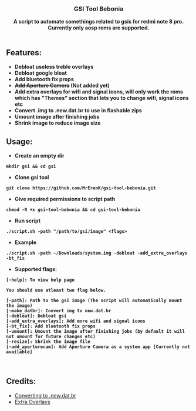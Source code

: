 <div align ="center">
<h3>GSI Tool Bebonia </h3>
<b>A script to automate somethings related to gsis for redmi note 8 pro. Currently only aosp roms are supported.
</div><br>
<h2>Features:</h2>

- Debloat useless treble overlays
- Debloat google bloat
- Add bluetooth fix props
- ~~Add Aperture Camera~~ (Not added yet)
- Add extra overlays for wifi and signal icons, will only work the roms which has "Themes" section that lets you to change wifi, signal icons etc
- Convert .img to .new.dat.br to use in flashable zips
- Umount image after finishing jobs
- Shrink image to reduce image size<br>
<h2>Usage:</h2>

- Create an empty dir
```
mkdir gsi && cd gsi
```
- Clone gsi tool
```
git clone https://github.com/MrErenK/gsi-tool-bebonia.git
```
- Give required permissions to script path
```
chmod -R +x gsi-tool-bebonia && cd gsi-tool-bebonia
```
- Run script
```
./script.sh -path "/path/to/gsi/image" <flags>
```
- Example
```
./script.sh -path ~/Downloads/system.img -debloat -add_extra_overlays -bt_fix
```
- Supported flags:
```
[-help]: To view help page

You should use atleast two flag below.

[-path]: Path to the gsi image (The script will automatically mount the image)
[-make_datbr]: Convert img to new.dat.br
[-debloat]: Debloat gsi
[-add_extra_overlays]: Add more wifi and signal icons
[-bt_fix]: Add bluetooth fix props
[-umount]: Umount the image after finishing jobs (by default it will not umount for future changes etc)
[-resize]: Shrink the image file
[-add_aperturecam]: Add Aperture Camera as a system app [Currently not available]
```
</b>
<br>
<h2>Credits:</h2>

- [Converting to .new.dat.br](https://github.com/xiaoxindada/SGSI-build-tool)
- [Extra Overlays](https://github.com/MrErenK/Extra-Overlays/#credits)<br>
